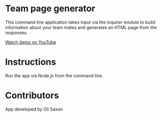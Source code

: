 # Team page generator

This command line application takes input via the inquirer module to build information about your team mates and generates an HTML page from the responses.

[Watch demo on YouTube](https://youtu.be/yzArin02Ad4)

# Instructions

Run the app via Node.js from the command line.

# Contributors

App developed by Oli Saxon

